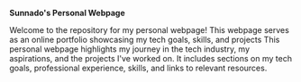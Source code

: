 **Sunnado's Personal Webpage**

Welcome to the repository for my personal webpage! This webpage serves as an online portfolio showcasing my tech goals, skills, and projects
This personal webpage highlights my journey in the tech industry, my aspirations, and the projects I've worked on. It includes sections on my tech goals, professional experience, skills, and links to relevant resources.
